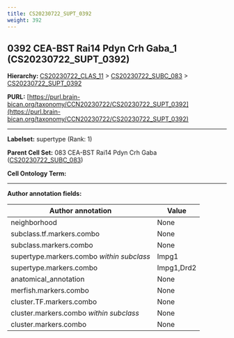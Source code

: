 ```yaml
---
title: CS20230722_SUPT_0392
weight: 392
---
```

## 0392 CEA-BST Rai14 Pdyn Crh Gaba_1 (CS20230722_SUPT_0392)
<b>Hierarchy: </b>
[CS20230722_CLAS_11](../CS20230722_CLAS_11) >
[CS20230722_SUBC_083](../CS20230722_SUBC_083) >
[CS20230722_SUPT_0392](../CS20230722_SUPT_0392)

**PURL:** [https://purl.brain-bican.org/taxonomy/CCN20230722/CS20230722_SUPT_0392](https://purl.brain-bican.org/taxonomy/CCN20230722/CS20230722_SUPT_0392)

---


**Labelset:** supertype (Rank: 1)

**Parent Cell Set:** 083 CEA-BST Rai14 Pdyn Crh Gaba ([CS20230722_SUBC_083](../CS20230722_SUBC_083))



**Cell Ontology Term:** 

[MARKER GENES.]: #


---

[TRANSFERRED ANNOTATIONS.]: #


[AUTHOR ANNOTATION FIELDS.]: #


**Author annotation fields:**

| Author annotation | Value |
|-------------------|-------|
|neighborhood|None|
|subclass.tf.markers.combo|None|
|subclass.markers.combo|None|
|supertype.markers.combo _within subclass_|Impg1|
|supertype.markers.combo|Impg1,Drd2|
|anatomical_annotation|None|
|merfish.markers.combo|None|
|cluster.TF.markers.combo|None|
|cluster.markers.combo _within subclass_|None|
|cluster.markers.combo|None|
